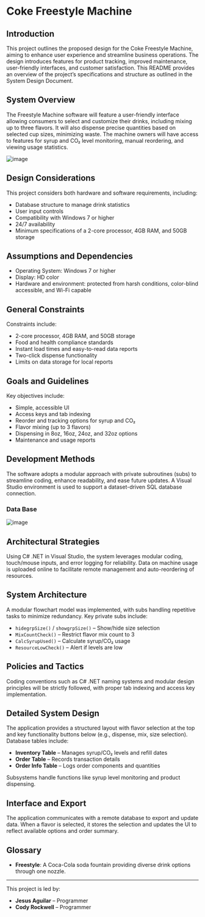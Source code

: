 # Coke Freestyle Machine 

## Introduction

This project outlines the proposed design for the Coke Freestyle Machine, aiming to enhance user experience and streamline business operations. The design introduces features for product tracking, improved maintenance, user-friendly interfaces, and customer satisfaction. This README provides an overview of the project’s specifications and structure as outlined in the System Design Document.

## System Overview

The Freestyle Machine software will feature a user-friendly interface allowing consumers to select and customize their drinks, including mixing up to three flavors. It will also dispense precise quantities based on selected cup sizes, minimizing waste. The machine owners will have access to features for syrup and CO₂ level monitoring, manual reordering, and viewing usage statistics.

![image](https://github.com/user-attachments/assets/15fa6dc9-a87a-4d2d-8760-dcc494dfacbd)

## Design Considerations

This project considers both hardware and software requirements, including:
- Database structure to manage drink statistics
- User input controls
- Compatibility with Windows 7 or higher
- 24/7 availability
- Minimum specifications of a 2-core processor, 4GB RAM, and 50GB storage

## Assumptions and Dependencies

- Operating System: Windows 7 or higher
- Display: HD color
- Hardware and environment: protected from harsh conditions, color-blind accessible, and Wi-Fi capable

## General Constraints

Constraints include:
- 2-core processor, 4GB RAM, and 50GB storage
- Food and health compliance standards
- Instant load times and easy-to-read data reports
- Two-click dispense functionality
- Limits on data storage for local reports

## Goals and Guidelines

Key objectives include:
- Simple, accessible UI
- Access keys and tab indexing
- Reorder and tracking options for syrup and CO₂
- Flavor mixing (up to 3 flavors)
- Dispensing in 8oz, 16oz, 24oz, and 32oz options
- Maintenance and usage reports

## Development Methods

The software adopts a modular approach with private subroutines (subs) to streamline coding, enhance readability, and ease future updates. A Visual Studio environment is used to support a dataset-driven SQL database connection.

### Data Base
![image](https://github.com/user-attachments/assets/63b7b172-1682-4d04-9772-493c1d4a4f6e)

## Architectural Strategies

Using C# .NET in Visual Studio, the system leverages modular coding, touch/mouse inputs, and error logging for reliability. Data on machine usage is uploaded online to facilitate remote management and auto-reordering of resources.

## System Architecture

A modular flowchart model was implemented, with subs handling repetitive tasks to minimize redundancy. Key private subs include:
- `hidegrpSize()` / `showgrpSize()` – Show/hide size selection
- `MixCountCheck()` – Restrict flavor mix count to 3
- `CalcSyrupUsed()` – Calculate syrup/CO₂ usage
- `ResourceLowCheck()` – Alert if levels are low

## Policies and Tactics

Coding conventions such as C# .NET naming systems and modular design principles will be strictly followed, with proper tab indexing and access key implementation.

## Detailed System Design

The application provides a structured layout with flavor selection at the top and key functionality buttons below (e.g., dispense, mix, size selection). Database tables include:
- **Inventory Table** – Manages syrup/CO₂ levels and refill dates
- **Order Table** – Records transaction details
- **Order Info Table** – Logs order components and quantities

Subsystems handle functions like syrup level monitoring and product dispensing.

## Interface and Export

The application communicates with a remote database to export and update data. When a flavor is selected, it stores the selection and updates the UI to reflect available options and order summary.

## Glossary

- **Freestyle**: A Coca-Cola soda fountain providing diverse drink options through one nozzle.

---

This project is led by:
- **Jesus Aguilar** – Programmer
- **Cody Rockwell** – Programmer
